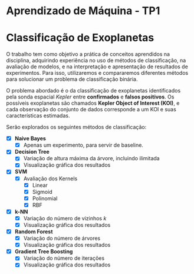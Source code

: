 # Aprendizado de Máquina - TP1
# Classificação de Exoplanetas

O trabalho tem como objetivo a prática de conceitos aprendidos na disciplina, adquirindo experiência no uso de métodos de classificação, na avaliação de modelos, e na interpretação e apresentação de resultados de experimentos. Para isso, utilizaremos e compararemos diferentes métodos para solucionar um problema de classificação binária.  

O problema abordado é o da classificação de exoplanetas identificados pela sonda espacial *Kepler* entre **confirmados** e **falsos positivos**. Os possíveis exoplanetas são chamados **Kepler Object of Interest (KOI)**, e cada observação do conjunto de dados corresponde a um KOI e suas características estimadas.

Serão explorados os seguintes métodos de classificação:
- [x] **Naive Bayes**
    - [x] Apenas um experimento, para servir de baseline.
- [x] **Decision Tree**
    - [x] Variação de altura máxima da árvore, incluindo ilimitada
    - [x] Visualização gráfica dos resultados
- [x] **SVM**
    - [x] Avaliação dos Kernels
        - [x] Linear
        - [x] Sigmoid
        - [x] Polinomial
        - [x] RBF
- [x] **k-NN**
    - [x] Variação do número de vizinhos *k*
    - [x] Visualização gráfica dos resultados
- [x] **Random Forest**
    - [x] Variação do número de árvores
    - [x] Visualização gráfica dos resultados
- [x] **Gradient Tree Boosting**
    - [x] Variação do número de iterações
    - [x] Visualização gráfica dos resultados